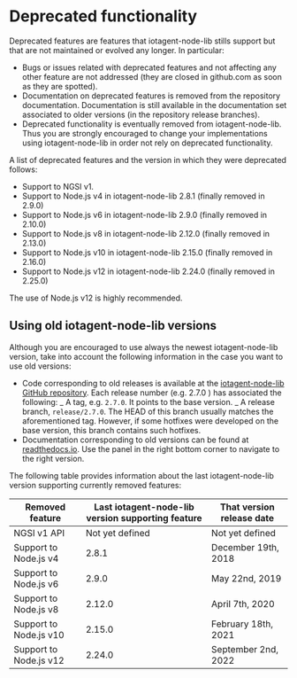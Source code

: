 # Deprecated functionality

Deprecated features are features that iotagent-node-lib stills support but that are not maintained or evolved any
longer. In particular:

-   Bugs or issues related with deprecated features and not affecting any other feature are not addressed (they are
    closed in github.com as soon as they are spotted).
-   Documentation on deprecated features is removed from the repository documentation. Documentation is still available
    in the documentation set associated to older versions (in the repository release branches).
-   Deprecated functionality is eventually removed from iotagent-node-lib. Thus you are strongly encouraged to change
    your implementations using iotagent-node-lib in order not rely on deprecated functionality.

A list of deprecated features and the version in which they were deprecated follows:

-   Support to NGSI v1.
-   Support to Node.js v4 in iotagent-node-lib 2.8.1 (finally removed in 2.9.0)
-   Support to Node.js v6 in iotagent-node-lib 2.9.0 (finally removed in 2.10.0)
-   Support to Node.js v8 in iotagent-node-lib 2.12.0 (finally removed in 2.13.0)
-   Support to Node.js v10 in iotagent-node-lib 2.15.0 (finally removed in 2.16.0)
-   Support to Node.js v12 in iotagent-node-lib 2.24.0 (finally removed in 2.25.0)

The use of Node.js v12 is highly recommended.

## Using old iotagent-node-lib versions

Although you are encouraged to use always the newest iotagent-node-lib version, take into account the following
information in the case you want to use old versions:

-   Code corresponding to old releases is available at the
    [iotagent-node-lib GitHub repository](https://github.com/telefonicaid/iotagent-node-lib). Each release number (e.g.
    2.7.0 ) has associated the following: _ A tag, e.g. `2.7.0`. It points to the base version. _ A release branch,
    `release/2.7.0`. The HEAD of this branch usually matches the aforementioned tag. However, if some hotfixes were
    developed on the base version, this branch contains such hotfixes.
-   Documentation corresponding to old versions can be found at
    [readthedocs.io](https://iotagent-node-lib.readthedocs.io). Use the panel in the right bottom corner to navigate to
    the right version.

The following table provides information about the last iotagent-node-lib version supporting currently removed features:

| **Removed feature**    | **Last iotagent-node-lib version supporting feature** | **That version release date** |
| ---------------------- | ----------------------------------------------------- | ----------------------------- |
| NGSI v1 API            | Not yet defined                                       | Not yet defined               |
| Support to Node.js v4  | 2.8.1                                                 | December 19th, 2018                 |
| Support to Node.js v6  | 2.9.0                                                 | May 22nd, 2019                      |
| Support to Node.js v8  | 2.12.0                                                | April 7th, 2020                    |
| Support to Node.js v10 | 2.15.0   | February 18th, 2021                |
| Support to Node.js v12 | 2.24.0   | September 2nd, 2022                |
